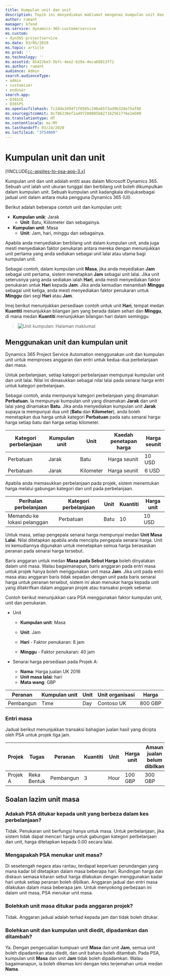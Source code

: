 ```yaml
---
title: Kumpulan unit dan unit
description: Topik ini menyediakan maklumat mengenai kumpulan unit dan unit.
author: rumant
manager: kfend
ms.service: dynamics-365-customerservice
ms.custom:
- dyn365-projectservice
ms.date: 03/05/2019
ms.topic: article
ms.prod: ''
ms.technology: ''
ms.assetid: b5422be3-5bfc-4ee2-b19a-4eca68813ff2
ms.author: rumant
audience: Admin
search.audienceType:
- admin
- customizer
- enduser
search.app:
- D365CE
- D365PS
ms.openlocfilehash: fc2dde2d9471f8585c190a65f3ad9b32de75af86
ms.sourcegitcommit: 8c786230ef2a497280885b827162561776e2eb00
ms.translationtype: HT
ms.contentlocale: ms-MY
ms.lasthandoff: 03/24/2020
ms.locfileid: "3754009"
---
```

# <a name="unit-groups-and-units"></a>Kumpulan unit dan unit

[!INCLUDE[cc-applies-to-psa-app-3.x](../includes/cc-applies-to-psa-app-3x.md)]

Kumpulan unit dan unit adalah entiti asas dalam Microsoft Dynamics 365. Sebuah unit ialah unit ukuran tunggal dan berbilang unit boleh dikumpulkan dalam kumpulan unit. Sebuah kumpulan unit kadangkala dirujuksebagai jadual unit dalam antara muka pengguna Dynamics 365 (UI). 

Berikut adalah beberapa contoh unit dan kumpulan unit:
 
- **Kumpulan unik**: Jarak 
    - **Unit**: Batu, Kiilometer dan sebagainya.
- **Kumpulan unit**: Masa
    - **Unit**: Jam, hari, minggu dan sebagainya. 

Apabila anda menyediakan berbilang unit dalam kumpulan unit, anda juga mesti menyediakan faktor penukaran antara mereka dengan menunjukkan unit pertama yang anda sediakan sebagai unit lalai atau utama bagi kumpulan unit. 

Sebagai contoh, dalam kumpulan unit **Masa**, jika anda meyediakan **Jam** sebagai unit pertama, sistem menetapkan **Jam** sebagai unit lalai. Jika unit seterusnya yang anda sediakan ialah **Hari**, anda mesti menyediakan faktor penukaran untuk **Hari** kepada **Jam**. Jika anda kemudian menambah **Minggu** sebagai unit ketiga, anda mesti menyediakan faktor penukaran untuk **Minggu** dari segi **Hari** atau **Jam**. 

Imej berikut menunjukkan persediaan contoh untuk unit **Hari**, tempat medan **Kuantiti** menunjukkan bilangan jam yang berada dalam sehari dan **Minggu**, di mana medan **Kuantiti** menunjukkan bilangan hari dalam seminggu.

> ![Unit kumpulan: Halaman maklumat](media/advanced-2.png)

## <a name="using-units-and-unit-groups"></a>Menggunakan unit dan kumpulan unit

Dynamics 365 Project Service Automation menggunakan unit dan kumpulan unit untuk memproses anggaran dan entri untuk kedua-dua perbelanjaan dan masa. 

Untuk perbelanjaan, setiap kategori perbelanjaan mempunyai kumpulan unit dan unit lalai. Nilai ini dimasukkan sebagai nilai lalai pada senarai harga entri untuk kategori perbelanjaan. 

Sebagai contoh, anda mempunyai kategori perbelanjaan yang dinamakan **Perbatuan**. Ia mempunyai kumpulan unit yang dinamakan **Jarak** dan unit lalai yang dinamakan **Batu**. Jika anda menyediakan kumpulan unit **Jarak** supaya ia mempunyai dua unit (**Batu** dan **Kilometer**), anda boleh menetapkan dua harga untuk kategori **Perbatuan** pada satu senarai harga: harga setiap batu dan harga setiap kilometer.

| Kategori perbelanjaan  | Kumpulan unit  | Unit      | Kaedah penetapan harga  | Harga seunit  |
|-------------------|---------------|-----------|-------------------|-------------------|
| Perbatuan           | Jarak      | Batu      | Harga seunit    | 10 USD            |
| Perbatuan           | Jarak      | Kilometer | Harga seunit    |  6 USD            |

Apabila anda memasukkan perbelanjaan pada projek, sistem menentukan harga melalui gabungan kategori dan unit pada perbelanjaan. 

| Perihalan perbelanjaan        | Kategori perbelanjaan  | Unit  | Kuantiti  | Harga unit   |
|----------------------------|---------------------|-------|-----------|----------------|
| Memandu ke lokasi pelanggan | Perbatuan             | Batu  | 10        | 10 USD         |

Untuk masa, setiap pengepala senarai harga mempunyai medan **Unit Masa Lalai**. Nilai ditetapkan apabila anda mencipta pengepala senarai harga. Unit ini kemudiannya digunakan untuk menetapkan semua harga berasaskan peranan pada senarai harga tersebut.

Baris anggaran untuk medan **Masa pada Sebut Harga** boleh dinyatakan dalam unit masa. Walau bagaimanapun, baris anggaran pada entri masa untuk projek hanya boleh menggunakan unit masa **Jam**. Jika unit pada entri masa atau anggaran baris tidak sepadan dengan unit pada baris senarai harga untuk peranan tersebut, sistem ini akan menukar harga kepada unit yang ditakrifkan dalam anggaran projek atau transaksi projek sebenar.

Contoh berikut menunjukkan cara PSA menggunakan faktor kumpulan unit, unit dan penukaran.
- Unit

   - **Kumpulan unit**: Masa 
   - **Unit**: Jam 
    
    - **Hari** - Faktor penukaran: 8 jam       
    - **Minggu** - Faktor penukaran: 40 jam  
        
- Senarai harga persediaan pada Projek A:

    - **Nama**: Harga jualan UK 2016 
    - **Unit masa lalai**: hari 
    - **Mata wang**: GBP

| Peranan      | Kumpulan unit | Unit | Unit organisasi | Harga   |
|-----------|------------|------|---------------------|---------|
| Pembangun | Time       | Day  | Contoso UK          | 800 GBP |

### <a name="time-entry"></a>Entri masa

Jadual berikut menunjukkan transaksi bahagian jualan hasil yang dicipta oleh PSA untuk projek tiga jam.


| Projek   | Tugas    | Peranan      | Kuantiti | Unit  | Harga unit | Amaun jualan belum dibilkan |
|-----------|---------|-----------|----------|-------|------------|-----------------------|
| Projek A | Reka Bentuk  | Pembangun | 3        | Hour  | 100 GBP    | 300 GBP               |

## <a name="time-unit-faq"></a>Soalan lazim unit masa

### <a name="does-psa-convert-to-different-units-in-the-case-of-expenses"></a>Adakah PSA ditukar kepada unit yang berbeza dalam kes perbelanjaan?
Tidak. Penukaran unit berfungsi hanya untuk masa. Untuk perbelanjaan, jika sistem tidak dapat mencari harga untuk gabungan kategori perbelanjaan dan unit, harga ditetapkan kepada 0.00 secara lalai.

### <a name="why-does-psa-convert-time-units"></a>Mengapakah PSA menukar unit masa?
Di sesetengah negara atau rantau, terdapat keperluan perundangan yang mana kadar bil ditetapkan dalam masa beberapa hari. Rundingan harga dan diskaun semasa kitaran sebut harga dilakukan dengan menggunakan kadar hari untuk setiap peranan boleh dibilkan. Anggaran jadual dan entri masa dilakukan dalam masa beberapa jam. Untuk menyokong perbezaan ini dalam unit masa, PSA menukar unit masa.

### <a name="can-time-units-be-changed-on-project-estimates"></a>Bolehkah unit masa ditukar pada anggaran projek?
Tidak. Anggaran jadual adalah terhad kepada jam dan tidak boleh ditukar.

### <a name="can-units-and-unit-groups-be-edited-deleted-and-added"></a>Bolehkan unit dan kumpulan unit diedit, dipadamkan dan ditambah?
Ya. Dengan pengecualian kumpuan unit **Masa** dan unit **Jam**, semua unit boleh dipadamkan atau diedit, dan unit baharu boleh ditambah. Pada PSA, kumpulan unit **Masa** dan unit **Jam** tidak boleh dipadamkan. Walau bagaimanapun, ia boleh dikemas kini dengan teks terjemahan untuk medan **Nama**.
